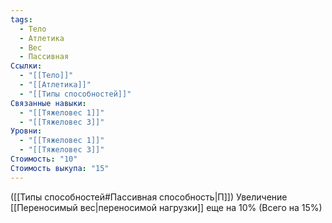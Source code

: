 ```yaml
---
tags:
  - Тело
  - Атлетика
  - Вес
  - Пассивная
Ссылки:
  - "[[Тело]]"
  - "[[Атлетика]]"
  - "[[Типы способностей]]"
Связанные навыки:
  - "[[Тяжеловес 1]]"
  - "[[Тяжеловес 3]]"
Уровни:
  - "[[Тяжеловес 1]]"
  - "[[Тяжеловес 3]]"
Стоимость: "10"
Стоимость выкупа: "15"
---
```

([[Типы способностей#Пассивная способность|П]]) Увеличение [[Переносимый вес|переносимой нагрузки]] еще на 10% (Всего на 15%)